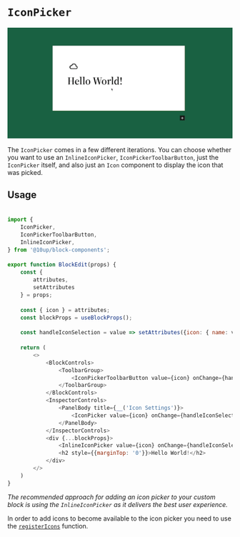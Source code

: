 # `IconPicker`

![Icon Picker Demonstration](../../images/icon-picker.gif)

The `IconPicker` comes in a few different iterations. You can choose whether you want to use an `InlineIconPicker`, `IconPickerToolbarButton`, just the `IconPicker` itself, and also just an `Icon` component to display the icon that was picked.

## Usage

```js

import {
    IconPicker,
    IconPickerToolbarButton,
    InlineIconPicker,
} from '@10up/block-components';

export function BlockEdit(props) {
    const {
        attributes,
        setAttributes
    } = props;

    const { icon } = attributes;
    const blockProps = useBlockProps();

    const handleIconSelection = value => setAttributes({icon: { name: value.name, iconSet: value.iconSet }});

    return (
        <>
            <BlockControls>
                <ToolbarGroup>
                    <IconPickerToolbarButton value={icon} onChange={handleIconSelection} />
                </ToolbarGroup>
            </BlockControls>
            <InspectorControls>
                <PanelBody title={__('Icon Settings')}>
                    <IconPicker value={icon} onChange={handleIconSelection} />
                </PanelBody>
            </InspectorControls>
            <div {...blockProps}>
                <InlineIconPicker value={icon} onChange={handleIconSelection} className="icon-preview"/>
                <h2 style={{marginTop: '0'}}>Hello World!</h2>
            </div>
        </>
    )
}
```

_The recommended approach for adding an icon picker to your custom block is using the `InlineIconPicker` as it delivers the best user experience._

In order to add icons to become available to the icon picker you need to use the [`registerIcons`](../../api/register-icons/) function.
